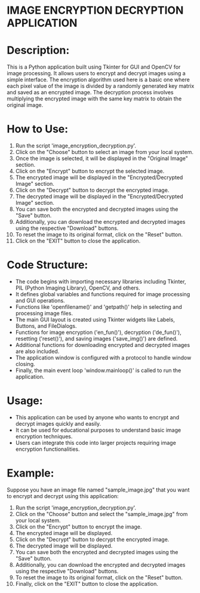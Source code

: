 # IMAGE ENCRYPTION DECRYPTION APPLICATION

# Description:

This is a Python application built using Tkinter for GUI and OpenCV for image processing. It allows users to encrypt and decrypt images using a simple interface. The encryption algorithm used here is a basic one where each pixel value of the image is divided by a randomly generated key matrix and saved as an encrypted image. The decryption process involves multiplying the encrypted image with the same key matrix to obtain the original image.

# How to Use:

1. Run the script 'image_encryption_decryption.py'.
2. Click on the "Choose" button to select an image from your local system.
3. Once the image is selected, it will be displayed in the "Original Image" section.
4. Click on the "Encrypt" button to encrypt the selected image.
5. The encrypted image will be displayed in the "Encrypted/Decrypted Image" section.
6. Click on the "Decrypt" button to decrypt the encrypted image.
7. The decrypted image will be displayed in the "Encrypted/Decrypted Image" section.
8. You can save both the encrypted and decrypted images using the "Save" button.
9. Additionally, you can download the encrypted and decrypted images using the respective "Download" buttons.
10. To reset the image to its original format, click on the "Reset" button.
11. Click on the "EXIT" button to close the application.

# Code Structure:

- The code begins with importing necessary libraries including Tkinter, PIL (Python Imaging Library), OpenCV, and others.
- It defines global variables and functions required for image processing and GUI operations.
- Functions like 'openfilename()' and 'getpath()' help in selecting and processing image files.
- The main GUI layout is created using Tkinter widgets like Labels, Buttons, and FileDialogs.
- Functions for image encryption ('en_fun()'), decryption ('de_fun()'), resetting ('reset()'), and saving images ('save_img()') are defined.
- Additional functions for downloading encrypted and decrypted images are also included.
- The application window is configured with a protocol to handle window closing.
- Finally, the main event loop 'window.mainloop()' is called to run the application.

# Usage:

- This application can be used by anyone who wants to encrypt and decrypt images quickly and easily.
- It can be used for educational purposes to understand basic image encryption techniques.
- Users can integrate this code into larger projects requiring image encryption functionalities.

# Example:

Suppose you have an image file named "sample_image.jpg" that you want to encrypt and decrypt using this application:

1. Run the script 'image_encryption_decryption.py'.
2. Click on the "Choose" button and select the "sample_image.jpg" from your local system.
3. Click on the "Encrypt" button to encrypt the image.
4. The encrypted image will be displayed.
5. Click on the "Decrypt" button to decrypt the encrypted image.
6. The decrypted image will be displayed.
7. You can save both the encrypted and decrypted images using the "Save" button.
8. Additionally, you can download the encrypted and decrypted images using the respective "Download" buttons.
9. To reset the image to its original format, click on the "Reset" button.
10. Finally, click on the "EXIT" button to close the application.
